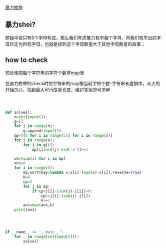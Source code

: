 [暴力枚举](https://codeforces.com/contest/1551/problem/C)

## 暴力shei?

题目中说只有5个字母构成，那么我们考虑暴力枚举每个字母，将我们枚举出的字母钦定为目标字母，也就是找到这个字母数量大于其他字母数量的故事；

## how to check

预处理把每个字符串的字符个数塞map里

在暴力枚举的check时把字符串的map按当前字符个数-字符串长度排序，从大的开始贪心，找到最大可行故事长度，维护答案即可求解


```python



def solve():
    n=int(input())
    g=[]
    for i in range(n):
        g.append(input())
    mp=[[0 for i in range(5)] for i in range(n)]
    for i in range(n):
        for j in g[i]:
            mp[i][ord(j)-ord('a')]+=1

    ck=[sum(i) for i in mp]
    ans=0
    for i in range(5):
        mp.sort(key=lambda x:x[i]-(sum(x)-x[i]),reverse=True)
        k=0
        cp=0
        for j in mp:
            if cp+j[i]-(sum(j)-j[i])>0:
                cp+=j[i]-(sum(j)-j[i])
                k+=1
        ans=max(ans,k)
    print(ans)




if __name__ == '__main__':
    for _ in range(int(input())):
        solve()

```








